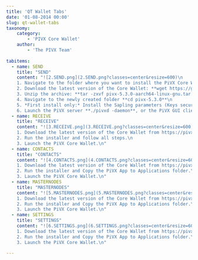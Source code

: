 ```yaml
---
title: 'QT Wallet Tabs'
date: '01-08-2014 00:00'
slug: qt-wallet-tabs
taxonomy:
    category:
        - 'PIVX Core Wallet'
    author:
        - 'The PIVX Team'
        
tabitems:
  - name: SEND
    title: "SEND"
    content: "![2.SEND.png](2.SEND.png?classes=center&resize=600)\n
    1. Navigate to the folder where you want to install the PiVX Core Wallet (for example **cd /home/pivx/pivx**)\n
    2. Download the latest version of the Core Wallet: **wget https://github.com/PIVX-Project/PIVX/releases/download/v5.3.0/pivx-5.3.0-xxx** (link from pivx.org website) \n
    3. Unzip the archive: **tar -zxvf pivx-5.3.0-aarch64-linux-gnu.tar.gz && sudo rm -f pivx-5.3.0-aarch64-linux-gnu.tar.gz** \n
    4. Navigate to the newly created folder **cd pivx-5.3.0**\n
    5. *First install only:* Install the Sapling parameters (Keys securing Shield transactions) by running the command **./install-params.sh** \n
    6. Launch the PiVX server **./pivxd -daemon**, or the PiVX GUI client: **./pivx-qt** \n"
  - name: RECEIVE
    title: "RECEIVE"
    content: "![3.RECEIVE.png](3.RECEIVE.png?classes=center&resize=600)\n
    1. Download the latest version of the Core Wallet from https://pivx.org/downloads \n
    2. Run the installer and follow all steps.\n
    3. Launch the PiVX Core Wallet.\n"
  - name: CONTACTS
    title: "CONTACTS"
    content: "![4.CONTACTS.png](4.CONTACTS.png?classes=center&resize=600)\n
    1. Download the latest version of the Core Wallet from https://pivx.org/downloads \n
    2. Run the installer and Copy the PiVX App to Applications folder.\n
    3. Launch the PiVX Core Wallet.\n"
  - name: MASTERNODES
    title: "MASTERNODES"
    content: "![5.MASTERNODES.png](5.MASTERNODES.png?classes=center&resize=600)\n
    1. Download the latest version of the Core Wallet from https://pivx.org/downloads \n
    2. Run the installer and Copy the PiVX App to Applications folder.\n
    3. Launch the PiVX Core Wallet.\n"
  - name: SETTINGS
    title: "SETTINGS"
    content: "![6.SETTINGS.png](6.SETTINGS.png?classes=center&resize=600)\n
    1. Download the latest version of the Core Wallet from https://pivx.org/downloads \n
    2. Run the installer and Copy the PiVX App to Applications folder.\n
    3. Launch the PiVX Core Wallet.\n"
    
---
```


